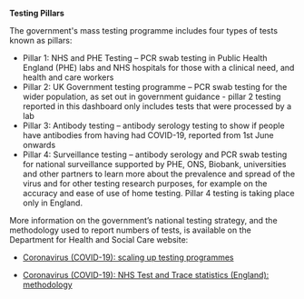 ﻿**Testing Pillars**

The government's mass testing programme includes four types of tests known as pillars:

* Pillar 1: NHS and PHE Testing – PCR swab testing in Public Health England (PHE) labs and NHS hospitals for those with a clinical need, and health and care workers
* Pillar 2: UK Government testing programme – PCR swab testing for the wider population, as set out in government guidance - pillar 2 testing reported in this dashboard only includes tests that were processed by a lab
* Pillar 3: Antibody testing – antibody serology testing to show if people have antibodies from having had COVID-19, reported from 1st June onwards
* Pillar 4: Surveillance testing – antibody serology and PCR swab testing for national surveillance supported by PHE, ONS, Biobank, universities and other partners to learn more about the prevalence and spread of the virus and for other testing research purposes, for example on the accuracy and ease of use of home testing.  Pillar 4 testing is taking place only in England.

More information on the government’s national testing strategy, and the methodology used to report numbers of tests, is available on the Department for Health and Social Care website:

* [Coronavirus (COVID-19): scaling up testing programmes](https://www.gov.uk/government/publications/coronavirus-covid-19-scaling-up-testing-programmes)

* [Coronavirus (COVID-19): NHS Test and Trace statistics (England): methodology](https://www.gov.uk/government/publications/nhs-test-and-trace-statistics-england-methodology/nhs-test-and-trace-statistics-england-methodology)